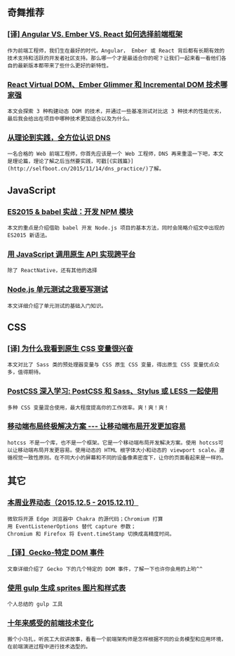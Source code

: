 
## 奇舞推荐

### [[译] Angular VS. Ember VS. React 如何选择前端框架](http://www.w3ctech.com/topic/1621)

    作为前端工程师，我们生在最好的时代。Angular， Ember 或 React 背后都有长期有效的技术支持和活跃的开发者社区支持。那么哪一个才是最适合你的呢？让我们一起来看一看他们各自的最新版本都带来了些什么更好的新特性。

### [React Virtual DOM、Ember Glimmer 和 Incremental DOM 技术哪家强](http://www.w3ctech.com/topic/1609)

    本文会探索 3 种构建动态 DOM 的技术，并通过一些基准测试对比这 3 种技术的性能优劣，最后我会给出在项目中哪种技术更加适合以及为什么。

### [从理论到实践，全方位认识 DNS](http://selfboot.cn/2015/11/05/dns_theory/)

    一名合格的 Web 前端工程师，你首先应该是一个 Web 工程师，DNS 再来重温一下吧，本文是理论篇，理论了解之后当然要实践，可戳[《实践篇》](http://selfboot.cn/2015/11/14/dns_practice/)了解。

## JavaScript

### [ES2015 & babel 实战：开发 NPM 模块](http://morning.work/page/2015-11/es6-es7-develop-npm-module-using-babel.html)

    本文的重点是介绍借助 babel 开发 Node.js 项目的基本方法，同时会简略介绍文中出现的 ES2015 新语法。

### [用 JavaScript 调用原生 API 实现跨平台](http://ourjs.com/detail/550138f51e8c708516000005?utm_source=tuicool&utm_medium=referral)

    除了 ReactNative，还有其他的选择

### [Node.js 单元测试之我要写测试](http://taobaofed.org/blog/2015/12/10/nodejs-unit-tests/)

    本文详细介绍了单元测试的基础入门知识。

## CSS

### [[译] 为什么我看到原生 CSS 变量很兴奋](http://www.w3ctech.com/topic/1619)

    本文对比了 Sass 类的预处理器变量与 CSS 原生 CSS 变量，得出原生 CSS 变量优点众多，值得期待。

### [PostCSS 深入学习: PostCSS 和 Sass、Stylus 或 LESS 一起使用](http://www.w3cplus.com/PostCSS/using-postcss-together-with-sass-stylus-or-less.html)

    多种 CSS 变量混合使用，最大程度提高你的工作效率。爽！爽！爽！

### [移动端布局终极解决方案 --- 让移动端布局开发更加容易](https://github.com/imochen/hotcss)

    hotcss 不是一个库，也不是一个框架。它是一个移动端布局开发解决方案。使用 hotcss可以让移动端布局开发更容易。使用动态的 HTML 根字体大小和动态的 viewport scale。遵循视觉一致性原则。在不同大小的屏幕和不同的设备像素密度下，让你的页面看起来是一样的。

## 其它

### [本周业界动态（2015.12.5 - 2015.12.11）](http://www.w3ctech.com/topic/1622)

    微软将开源 Edge 浏览器中 Chakra 的源代码；Chromium 打算用 EventListenerOptions 替代 capture 参数；Chromium 和 Firefox 将 Event.timeStamp 切换成高精度时间。

### [【译】Gecko-特定 DOM 事件](http://www.w3ctech.com/topic/1600)

    文章详细介绍了 Gecko 下的几个特定的 DOM 事件，了解一下也许你会用的上哟^^

### [使用 gulp 生成 sprites 图片和样式表](http://www.w3ctrain.com/2015/12/09/generating-sprites-with-gulp/)

    个人总结的 gulp 工具

### [十年来感受的前端技术变化](https://github.com/xufei/blog/issues/28)

    搬个小马扎，听民工大叔讲故事，看看一个前端架构师是怎样根据不同的业务模型和应用环境，在前端演进过程中进行技术选型的。
